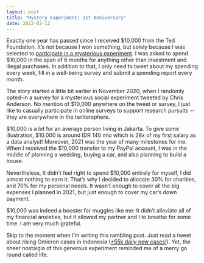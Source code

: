 ```yaml
---
layout: post
title: "Mystery Experiment: 1st Anniversary"
date: 2022-02-12
---
```

Exactly one year has passed since I received $10,000 from the Ted Foundation. It’s not because I won something, but solely because I was selected to [participate in a mysterious experiment](https://twitter.com/annabellewenas/status/1365439729957621761?s=20&t=lx0TZFXQXpObiPHTiC0SRg). I was asked to spend $10,000 in the span of 6 months for anything other than investment and illegal purchases. In addition to that, I only need to tweet about my spending every week, fill in a well-being survey and submit a spending report every month. 

The story started a little bit earlier in November 2020, when I randomly opted-in a survey for a mysterious social experiment tweeted by Chris Anderson. No mention of $10,000 anywhere on the tweet or survey, I just like to casually participate in online surveys to support research pursuits -- they are everywhere in the twittersphere.  

$10,000 is a lot for an average person living in Jakarta. To give some illustration, $10,000 is around IDR 140 mio which is 28x of my first salary as a data analyst! Moreover, 2021 was the year of many milestones for me. When I received the $10,000 transfer to my PayPal account, I was in the middle of planning a wedding, buying a car, and also planning to build a house.

Nevertheless, It didn’t feel right to spend $10,000 entirely for myself, I did almost nothing to earn it. That’s why I decided to allocate 30% for charities, and 70% for my personal needs. It wasn’t enough to cover all the big expenses I planned in 2021, but just enough to cover my car’s down payment.

$10,000 was indeed a booster for muggles like me: It didn’t alleviate all of my financial anxieties, but it allowed my partner and I to breathe for some time. I am very much grateful. 

Skip to the moment when I’m writing this rambling post. Just read a tweet about rising Omicron cases in Indonesia ([+55k daily new cases!](https://twitter.com/nuicemedia/status/1492454295446634496?s=20&t=lx0TZFXQXpObiPHTiC0SRg)). Yet, the sheer nostalgia of this generous experiment reminded me of a merry go round called life.
